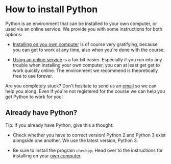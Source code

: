 # How to install Python


Python is an environment that can be installed to your own computer, or used via an online service. We provide you with some instructions for both options:

* [Installing on you own computer](/reference/installation-computer) is of course very gratifying, because you can get to work at any time, also when you're done with the course.

* [Using an online service](/reference/installation-online) is a fair bit easier. Especially if you run into any trouble when installing your own computer, you can at least get get to work quickly online. The environment we recommend is theoretically free to use forever.

Are you completely stuck? Don't hesitate to send us an [email](mailto:inleiding@mprog.nl) so we can help you along. Even if you're not registered for the course we can help you get Python to work for you!

## Already have Python?

Tip: if you already have Python, give this a thought:

* Check whether you have to correct version! Python 2 and Python 3 exist alongside one another. We use the latest version, Python 3.

* Be sure to install the program `checkpy`. Head over to the instructions for installing on your [own computer](/reference/installation-computer)
